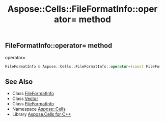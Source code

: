 ﻿---
title: Aspose::Cells::FileFormatInfo::operator= method
linktitle: operator=
second_title: Aspose.Cells for C++ API Reference
description: 'Aspose::Cells::FileFormatInfo::operator= method. operator= in C++.'
type: docs
weight: 300
url: /cpp/aspose.cells/fileformatinfo/operator_asm/
---
## FileFormatInfo::operator= method


operator=

```cpp
FileFormatInfo & Aspose::Cells::FileFormatInfo::operator=(const FileFormatInfo &src)
```

## See Also

* Class [FileFormatInfo](../)
* Class [Vector](../../vector/)
* Class [FileFormatInfo](../)
* Namespace [Aspose::Cells](../../)
* Library [Aspose.Cells for C++](../../../)
